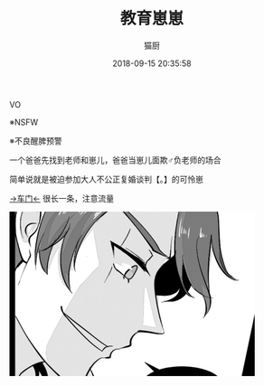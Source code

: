 ﻿---
layout: post
title: 教育崽崽
date: 2018-09-15 20:35:58
updated: 2019-02-02 15:04:39
comments: true
categories: [Photo]
tags: [VO, obikin, AO, anakin skywalker, obi-wan kenobi, vaderwan]
author: "猫厨"
description: ""
toc: true
---

<p>VO</p> 
<p>※NSFW</p> 
<p>※不良醒脾预警</p> 
<p>一个爸爸先找到老师和崽儿，爸爸当崽儿面欺♂负老师的场合</p> 
<p>简单说就是被迫参加大人不公正复婚谈判【。】的可怜崽</p> 
<p><a rel="nofollow" href="https://images-wixmp-ed30a86b8c4ca887773594c2.wixmp.com/intermediary/f/d97cf4c4-1f95-4c79-9e66-10b31d5fac97/dcyor8e-22cddb1b-7636-48fe-bb5c-0c87a8879b0f.jpg" target="_blank"  >→车门←</a>&nbsp;很长一条，注意流量</p>

![](https://raw.githubusercontent.com/alicewish/meowchain247/master/img_cVZNdzJtQk9JV2VYMmdZVjBzcE5rS2dZZG0xckw1VFFMZVkyQWQ1N1k3ZDdWNnhjWTRHNTVBPT0.png)